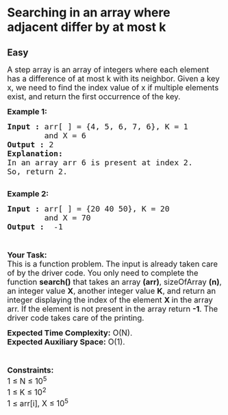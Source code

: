 # Searching in an array where adjacent differ by at most k
## Easy
<div class="problems_problem_content__Xm_eO"><p><span style="font-size:18px">A step array is an array of integers where each element has a difference of at most k with its neighbor. Given a key x, we need to find the index value of x&nbsp;if multiple elements exist, and return the first occurrence of the key. </span></p>

<p><span style="font-size:18px"><strong>Example 1:</strong></span></p>

<pre><span style="font-size:18px"><strong>Input :</strong> arr[ ] = {4, 5, 6, 7, 6}, K = 1 
        and X = 6
<strong>Output :</strong> 2
<strong>Explanation:</strong>
In an array arr 6 is present at index 2.
So, return 2.
</span></pre>

<p><br>
<span style="font-size:18px"><strong>Example 2:</strong></span></p>

<pre><span style="font-size:18px"><strong>Input :</strong> arr[ ] = {20 40 50}, K = 20 
        and X = 70<strong>
Output :</strong>  -1 </span></pre>

<p>&nbsp;</p>

<p><span style="font-size:18px"><strong>Your Task:</strong><br>
This is a function problem. The input is already taken care of by the driver code. You only need to complete the function <strong>search()</strong> that takes an array <strong>(arr)</strong>, sizeOfArray <strong>(n)</strong>, an integer value <strong>X</strong>, another integer value <strong>K</strong>, and return an integer displaying the index of the element <strong>X&nbsp;</strong>in the array arr. If the element is not present in the array return <strong>-1</strong>. The driver code takes care of the printing.</span></p>

<p><span style="font-size:18px"><strong>Expected Time Complexity:</strong>&nbsp;O(N).<br>
<strong>Expected Auxiliary Space:</strong>&nbsp;O(1).</span></p>

<p>&nbsp;</p>

<p><span style="font-size:18px"><strong>Constraints:</strong><br>
1 ≤ N ≤ 10<sup>5</sup><br>
1 ≤ K ≤ 10<sup>2</sup><br>
1 ≤ arr[i], X ≤ 10<sup>5</sup></span></p>
</div>